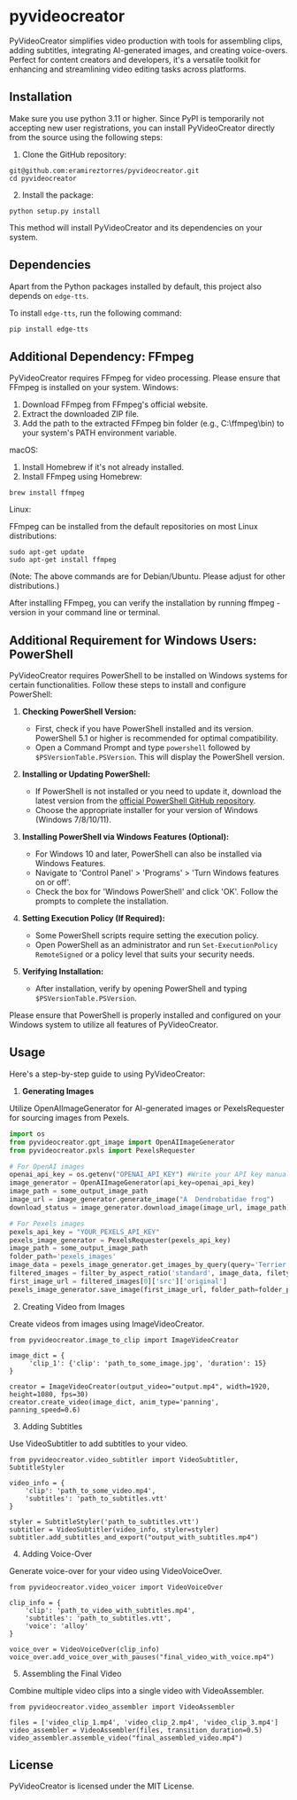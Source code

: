 # pyvideocreator
PyVideoCreator simplifies video production with tools for assembling clips, adding subtitles, integrating AI-generated images, and creating voice-overs. Perfect for content creators and developers, it's a versatile toolkit for enhancing and streamlining video editing tasks across platforms.


## Installation

Make sure you use python 3.11 or higher.
Since PyPI is temporarily not accepting new user registrations, you can install PyVideoCreator directly from the source using the following steps:
1. Clone the GitHub repository:
```
git@github.com:eramireztorres/pyvideocreator.git
cd pyvideocreator
```
2. Install the package:
```
python setup.py install
```

This method will install PyVideoCreator and its dependencies on your system.

## Dependencies

Apart from the Python packages installed by default, this project also depends on `edge-tts`. 

To install `edge-tts`, run the following command:

```bash
pip install edge-tts
```

## Additional Dependency: FFmpeg

PyVideoCreator requires FFmpeg for video processing. Please ensure that FFmpeg is installed on your system.
Windows:

1. Download FFmpeg from FFmpeg's official website.
2. Extract the downloaded ZIP file.
3. Add the path to the extracted FFmpeg bin folder (e.g., C:\ffmpeg\bin) to your system's PATH environment variable.

macOS:
    
1. Install Homebrew if it's not already installed.
2. Install FFmpeg using Homebrew:

```
brew install ffmpeg
```

Linux:

FFmpeg can be installed from the default repositories on most Linux distributions:

```
sudo apt-get update
sudo apt-get install ffmpeg
```
(Note: The above commands are for Debian/Ubuntu. Please adjust for other distributions.)

After installing FFmpeg, you can verify the installation by running ffmpeg -version in your command line or terminal.

## Additional Requirement for Windows Users: PowerShell

PyVideoCreator requires PowerShell to be installed on Windows systems for certain functionalities. Follow these steps to install and configure PowerShell:

1. **Checking PowerShell Version:**
   - First, check if you have PowerShell installed and its version. PowerShell 5.1 or higher is recommended for optimal compatibility.
   - Open a Command Prompt and type `powershell` followed by `$PSVersionTable.PSVersion`. This will display the PowerShell version.

2. **Installing or Updating PowerShell:**
   - If PowerShell is not installed or you need to update it, download the latest version from the [official PowerShell GitHub repository](https://github.com/PowerShell/PowerShell).
   - Choose the appropriate installer for your version of Windows (Windows 7/8/10/11).

3. **Installing PowerShell via Windows Features (Optional):**
   - For Windows 10 and later, PowerShell can also be installed via Windows Features.
   - Navigate to 'Control Panel' > 'Programs' > 'Turn Windows features on or off'.
   - Check the box for 'Windows PowerShell' and click 'OK'. Follow the prompts to complete the installation.

4. **Setting Execution Policy (If Required):**
   - Some PowerShell scripts require setting the execution policy.
   - Open PowerShell as an administrator and run `Set-ExecutionPolicy RemoteSigned` or a policy level that suits your security needs.

5. **Verifying Installation:**
   - After installation, verify by opening PowerShell and typing `$PSVersionTable.PSVersion`.

Please ensure that PowerShell is properly installed and configured on your Windows system to utilize all features of PyVideoCreator.


## Usage

Here's a step-by-step guide to using PyVideoCreator:

1. **Generating Images**

Utilize OpenAIImageGenerator for AI-generated images or PexelsRequester for sourcing images from Pexels.

```python
import os
from pyvideocreator.gpt_image import OpenAIImageGenerator
from pyvideocreator.pxls import PexelsRequester

# For OpenAI images
openai_api_key = os.getenv("OPENAI_API_KEY") #Write your API key manually if not in the environment
image_generator = OpenAIImageGenerator(api_key=openai_api_key)
image_path = some_output_image_path
image_url = image_generator.generate_image("A  Dendrobatidae frog")
download_status = image_generator.download_image(image_url, image_path)

# For Pexels images
pexels_api_key = "YOUR_PEXELS_API_KEY"
pexels_image_generator = PexelsRequester(pexels_api_key)
image_path = some_output_image_path
folder_path='pexels_images'
image_data = pexels_image_generator.get_images_by_query(query='Terrier Dog')
filtered_images = filter_by_aspect_ratio('standard', image_data, filetype="photos")
first_image_url = filtered_images[0]['src']['original'] 
pexels_image_generator.save_image(first_image_url, folder_path=folder_path, filename=image_path)
```

2. Creating Video from Images

Create videos from images using ImageVideoCreator.
```
from pyvideocreator.image_to_clip import ImageVideoCreator

image_dict = {
     'clip_1': {'clip': 'path_to_some_image.jpg', 'duration': 15}
}

creator = ImageVideoCreator(output_video="output.mp4", width=1920, height=1080, fps=30)
creator.create_video(image_dict, anim_type='panning', panning_speed=0.6)

```

3. Adding Subtitles

Use VideoSubtitler to add subtitles to your video.
```
from pyvideocreator.video_subtitler import VideoSubtitler, SubtitleStyler

video_info = {
    'clip': 'path_to_some_video.mp4',
    'subtitles': 'path_to_subtitles.vtt'
}

styler = SubtitleStyler('path_to_subtitles.vtt')
subtitler = VideoSubtitler(video_info, styler=styler)
subtitler.add_subtitles_and_export("output_with_subtitles.mp4")
```

4. Adding Voice-Over

Generate voice-over for your video using VideoVoiceOver.
```
from pyvideocreator.video_voicer import VideoVoiceOver

clip_info = {
    'clip': 'path_to_video_with_subtitles.mp4',
    'subtitles': 'path_to_subtitles.vtt',
    'voice': 'alloy'
}

voice_over = VideoVoiceOver(clip_info)
voice_over.add_voice_over_with_pauses("final_video_with_voice.mp4")

```

5. Assembling the Final Video

Combine multiple video clips into a single video with VideoAssembler.
```
from pyvideocreator.video_assembler import VideoAssembler

files = ['video_clip_1.mp4', 'video_clip_2.mp4', 'video_clip_3.mp4']
video_assembler = VideoAssembler(files, transition_duration=0.5)
video_assembler.assemble_video("final_assembled_video.mp4")

```

## License

PyVideoCreator is licensed under the MIT License.